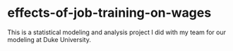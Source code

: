 # effects-of-job-training-on-wages
This is a statistical modeling and analysis project I did with my team for our modeling at Duke University.
